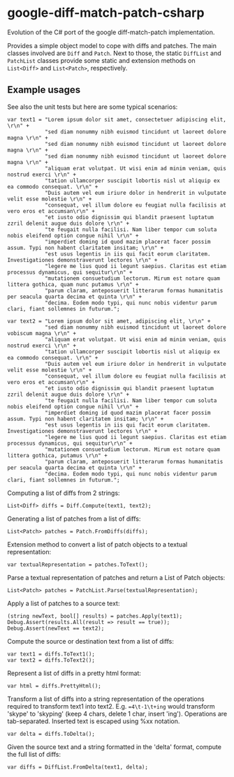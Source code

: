 # google-diff-match-patch-csharp

Evolution of the C# port of the google diff-match-patch implementation. 

Provides a simple object model to cope with diffs and patches. The main classes involved are `Diff` and `Patch`. Next to those, the static `DiffList` and `PatchList` classes provide some static and extension methods on `List<Diff>` and `List<Patch>`, respectively.

## Example usages

See also the unit tests but here are some typical scenarios:

    var text1 = "Lorem ipsum dolor sit amet, consectetuer adipiscing elit, \r\n" +
                "sed diam nonummy nibh euismod tincidunt ut laoreet dolore magna \r\n" +
                "sed diam nonummy nibh euismod tincidunt ut laoreet dolore magna \r\n" +
                "sed diam nonummy nibh euismod tincidunt ut laoreet dolore magna \r\n" +
                "aliquam erat volutpat. Ut wisi enim ad minim veniam, quis nostrud exerci \r\n" +
                "tation ullamcorper suscipit lobortis nisl ut aliquip ex ea commodo consequat. \r\n" +
                "Duis autem vel eum iriure dolor in hendrerit in vulputate velit esse molestie \r\n" +
                "consequat, vel illum dolore eu feugiat nulla facilisis at vero eros et accumsan\r\n" +
                "et iusto odio dignissim qui blandit praesent luptatum zzril delenit augue duis dolore \r\n" +
                "te feugait nulla facilisi. Nam liber tempor cum soluta nobis eleifend option congue nihil \r\n" +
                "imperdiet doming id quod mazim placerat facer possim assum. Typi non habent claritatem insitam; \r\n" +
                "est usus legentis in iis qui facit eorum claritatem. Investigationes demonstraverunt lectores \r\n" +
                "legere me lius quod ii legunt saepius. Claritas est etiam processus dynamicus, qui sequitur\r\n" +
                "mutationem consuetudium lectorum. Mirum est notare quam littera gothica, quam nunc putamus \r\n" +
                "parum claram, anteposuerit litterarum formas humanitatis per seacula quarta decima et quinta \r\n" +
                "decima. Eodem modo typi, qui nunc nobis videntur parum clari, fiant sollemnes in futurum.";

    var text2 = "Lorem ipsum dolor sit amet, adipiscing elit, \r\n" +
                "sed diam nonummy nibh euismod tincidunt ut laoreet dolore vobiscum magna \r\n" +
                "aliquam erat volutpat. Ut wisi enim ad minim veniam, quis nostrud exerci \r\n" +
                "tation ullamcorper suscipit lobortis nisl ut aliquip ex ea commodo consequat. \r\n" +
                "Duis autem vel eum iriure dolor in hendrerit in vulputate velit esse molestie \r\n" +
                "consequat, vel illum dolore eu feugiat nulla facilisis at vero eros et accumsan\r\n" +
                "et iusto odio dignissim qui blandit praesent luptatum zzril delenit augue duis dolore \r\n" +
                "te feugait nulla facilisi. Nam liber tempor cum soluta nobis eleifend option congue nihil \r\n" +
                "imperdiet doming id quod mazim placerat facer possim assum. Typi non habent claritatem insitam; \r\n" +
                "est usus legentis in iis qui facit eorum claritatem. Investigationes demonstraverunt lectores \r\n" +
                "legere me lius quod ii legunt saepius. Claritas est etiam processus dynamicus, qui sequitur\r\n" +
                "mutationem consuetudium lectorum. Mirum est notare quam littera gothica, putamus \r\n" +
                "parum claram, anteposuerit litterarum formas humanitatis per seacula quarta decima et quinta \r\n" +
                "decima. Eodem modo typi, qui nunc nobis videntur parum clari, fiant sollemnes in futurum.";

Computing a list of diffs from 2 strings:

    List<Diff> diffs = Diff.Compute(text1, text2);

Generating a list of patches from a list of diffs:

    List<Patch> patches = Patch.FromDiffs(diffs);

Extension method to convert a list of patch objects to a textual representation:

    var textualRepresentation = patches.ToText();

Parse a textual representation of patches and return a List of Patch objects:

    List<Patch> patches = PatchList.Parse(textualRepresentation);

Apply a list of patches to a source text:

    (string newText, bool[] results) = patches.Apply(text1);
    Debug.Assert(results.All(result => result == true));
    Debug.Assert(newText == text2);

Compute the source or destination text from a list of diffs:

    var text1 = diffs.ToText1();
    var text2 = diffs.ToText2();

Represent a list of diffs in a pretty html format:

    var html = diffs.PrettyHtml();

Transform a list of diffs into a string representation of the operations required to transform text1 into text2. E.g. `=4\t-1\t+ing` would transform 'skype' to 'skyping' (keep 4 chars, delete 1 char, insert 'ing'). Operations are tab-separated. Inserted text is escaped using %xx notation.

    var delta = diffs.ToDelta();

Given the source text and a string formatted in the 'delta' format, compute the full list of diffs:

    var diffs = DiffList.FromDelta(text1, delta);

